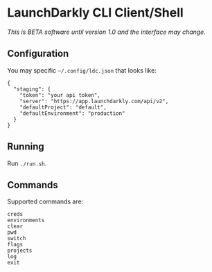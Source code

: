 # LaunchDarkly CLI Client/Shell

*This is BETA software until version 1.0 and the interface may change.*
 
## Configuration


You may specific `~/.config/ldc.json` that looks like:

```
{
  "staging": {
    "token": "your api token",
    "server": "https://app.launchdarkly.com/api/v2",
    "defaultProject": "default",
    "defaultEnvironment": "production"
  }
}
```

## Running 

Run `./run.sh`.

## Commands

Supported commands are:

```
creds
environments
clear
pwd
switch
flags
projects
log
exit
```
